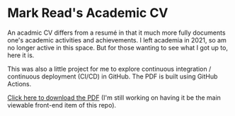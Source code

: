 # Mark Read's Academic CV

An acadmic CV differs from a resumé in that it much more fully documents one's academic activities and achievements. 
I left academia in 2021, so am no longer active in this space. 
But for those wanting to see what I got up to, here it is. 

This was also a little project for me to explore continuous integration / continuous deployment (CI/CD) in GitHub. 
The PDF is built using GitHub Actions. 

[Click here to download the PDF](dist/mark_read.pdf/main.pdf) (I'm still working on having it be the main viewable front-end item of this repo). 

